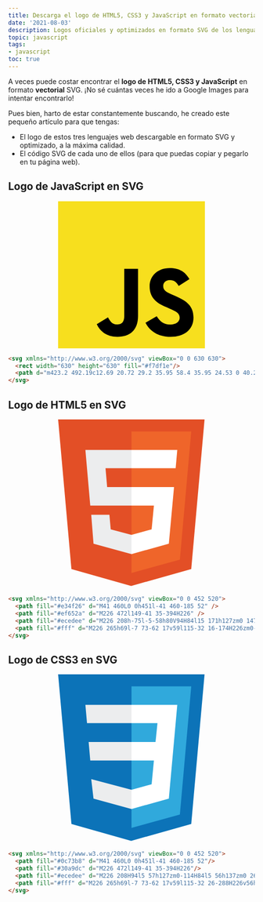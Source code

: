 ```yaml
---
title: Descarga el logo de HTML5, CSS3 y JavaScript en formato vectorial SVG
date: '2021-08-03'
description: Logos oficiales y optimizados en formato SVG de los lenguajes HTML, CSS y JavaScript
topic: javascript
tags:
- javascript
toc: true
---
```


A veces puede costar encontrar el **logo de HTML5, CSS3 y JavaScript** en formato **vectorial** SVG. ¡No sé cuántas veces he ido a Google Images para intentar encontrarlo!

Pues bien, harto de estar constantemente buscando, he creado este pequeño artículo para que tengas:
- El logo de estos tres lenguajes web descargable en formato SVG y optimizado, a la máxima calidad.
- El código SVG de cada uno de ellos (para que puedas copiar y pegarlo en tu página web).

## Logo de JavaScript en SVG

<div style='max-width:300px; display: block; margin: 0 auto; text-align: center;'>
<img alt='Logo de JavaScript SVG' src="data:image/svg+xml;utf8, <svg xmlns='http://www.w3.org/2000/svg' viewBox='0 0 630 630'><rect width='630' height='630' fill='%23f7df1e' /><path d='m423.2 492.19c12.69 20.72 29.2 35.95 58.4 35.95 24.53 0 40.2-12.26 40.2-29.2 0-20.3-16.1-27.49-43.1-39.3l-14.8-6.35c-42.72-18.2-71.1-41-71.1-89.2 0-44.4 33.83-78.2 86.7-78.2 37.64 0 64.7 13.1 84.2 47.4l-46.1 29.6c-10.15-18.2-21.1-25.37-38.1-25.37-17.34 0-28.33 11-28.33 25.37 0 17.76 11 24.95 36.4 35.95l14.8 6.34c50.3 21.57 78.7 43.56 78.7 93 0 53.3-41.87 82.5-98.1 82.5-54.98 0-90.5-26.2-107.88-60.54zm-209.13 5.13c9.3 16.5 17.76 30.45 38.1 30.45 19.45 0 31.72-7.61 31.72-37.2v-201.3h59.2v202.1c0 61.3-35.94 89.2-88.4 89.2-47.4 0-74.85-24.53-88.81-54.075z'/></svg>" />
</div>

```html
<svg xmlns="http://www.w3.org/2000/svg" viewBox="0 0 630 630">
  <rect width="630" height="630" fill="#f7df1e"/>
  <path d="m423.2 492.19c12.69 20.72 29.2 35.95 58.4 35.95 24.53 0 40.2-12.26 40.2-29.2 0-20.3-16.1-27.49-43.1-39.3l-14.8-6.35c-42.72-18.2-71.1-41-71.1-89.2 0-44.4 33.83-78.2 86.7-78.2 37.64 0 64.7 13.1 84.2 47.4l-46.1 29.6c-10.15-18.2-21.1-25.37-38.1-25.37-17.34 0-28.33 11-28.33 25.37 0 17.76 11 24.95 36.4 35.95l14.8 6.34c50.3 21.57 78.7 43.56 78.7 93 0 53.3-41.87 82.5-98.1 82.5-54.98 0-90.5-26.2-107.88-60.54zm-209.13 5.13c9.3 16.5 17.76 30.45 38.1 30.45 19.45 0 31.72-7.61 31.72-37.2v-201.3h59.2v202.1c0 61.3-35.94 89.2-88.4 89.2-47.4 0-74.85-24.53-88.81-54.075z"/>
</svg>
```

## Logo de HTML5 en SVG

<div style='max-width:300px; display: block; margin: 0 auto; text-align: center;'>
  <img alt='Logo HTML5 SVG' src="data:image/svg+xml;utf8, <svg xmlns='http://www.w3.org/2000/svg' viewBox='0 0 452 520'>
    <path fill='%23e34f26' d='M41 460L0 0h451l-41 460-185 52' />
    <path fill='%23ef652a' d='M226 472l149-41 35-394H226' />
    <path fill='%23ecedee' d='M226 208h-75l-5-58h80V94H84l15 171h127zm0 147l-64-17-4-45h-56l7 89 117 32z'/>
    <path fill='%23fff' d='M226 265h69l-7 73-62 17v59l115-32 16-174H226zm0-171v56h136l5-56z'/>
  </svg>" />
</div>

```html
<svg xmlns="http://www.w3.org/2000/svg" viewBox="0 0 452 520">
  <path fill="#e34f26" d="M41 460L0 0h451l-41 460-185 52" />
  <path fill="#ef652a" d="M226 472l149-41 35-394H226" />
  <path fill="#ecedee" d="M226 208h-75l-5-58h80V94H84l15 171h127zm0 147l-64-17-4-45h-56l7 89 117 32z"/>
  <path fill="#fff" d="M226 265h69l-7 73-62 17v59l115-32 16-174H226zm0-171v56h136l5-56z"/>
</svg>
```

## Logo de CSS3 en SVG

<div style='max-width:300px; display: block; margin: 0 auto; text-align: center;'>
  <img alt='Logo CSS3 SVG' src="data:image/svg+xml;utf8, <svg xmlns='http://www.w3.org/2000/svg' viewBox='0 0 452 520'>
    <path fill='%230c73b8' d='M41 460L0 0h451l-41 460-185 52'/>
    <path fill='%2330a9dc' d='M226 472l149-41 35-394H226'/>
    <path fill='%23ecedee' d='M226 208H94l5 57h127zm0-114H84l5 56h137zm0 261l-124-33 7 60 117 32z'/>
    <path fill='%23fff' d='M226 265h69l-7 73-62 17v59l115-32 26-288H226v56h80l-6 58h-74z'/>
  </svg>" />
</div>

```html
<svg xmlns="http://www.w3.org/2000/svg" viewBox="0 0 452 520">
  <path fill="#0c73b8" d="M41 460L0 0h451l-41 460-185 52"/>
  <path fill="#30a9dc" d="M226 472l149-41 35-394H226"/>
  <path fill="#ecedee" d="M226 208H94l5 57h127zm0-114H84l5 56h137zm0 261l-124-33 7 60 117 32z"/>
  <path fill="#fff" d="M226 265h69l-7 73-62 17v59l115-32 26-288H226v56h80l-6 58h-74z"/>
</svg>
```

